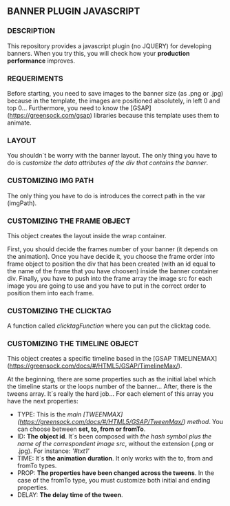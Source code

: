 ## BANNER PLUGIN JAVASCRIPT

### DESCRIPTION

This repository provides a javascript plugin (no JQUERY) for developing banners. When you try this, you will check how your **production performance** improves.

### REQUERIMENTS

Before starting, you need to save images to the banner size (as .png or .jpg) because in the template, the images are positioned absolutely, in left 0 and top 0...
Furthermore, you need to know the [GSAP] (https://greensock.com/gsap) libraries because this template uses them to animate.

### LAYOUT

You shouldn´t be worry with the banner layout. The only thing you have to do is *customize the data attributes of the div that contains the banner*.

### CUSTOMIZING IMG PATH

The only thing you have to do is introduces the correct path in the var (imgPath).

### CUSTOMIZING THE FRAME OBJECT

This object creates the layout inside the wrap container.

First, you should decide the frames number of your banner (it depends on the animation). Once you have decide it, you choose the frame order into frame object to position the div that has been created (with an id equal to the name of the frame that you have choosen) inside the banner container div. Finally, you have to push into the frame array the image src for each image you are going to use and you have to put in the correct order to position them into each frame.

### CUSTOMIZING THE CLICKTAG

A function called *clicktagFunction* where you can put the clicktag code.

### CUSTOMIZING THE TIMELINE OBJECT

This object creates a specific timeline based in the [GSAP TIMELINEMAX] (https://greensock.com/docs/#/HTML5/GSAP/TimelineMax/).

At the beginning, there are some properties such as the initial label which the timeline starts or the loops number of the banner...
After, there is the tweens array. It´s really the hard job... For each element of this array you have the next properties:

* TYPE: This is the *main [TWEENMAX] (https://greensock.com/docs/#/HTML5/GSAP/TweenMax/) method*. You can choose between **set, to, from or fromTo**.
* ID: **The object id**. It´s been composed with *the hash symbol plus the name of the correspondent image src*, without the extension (.png or .jpg). For instance: *'#txt1'*
* TIME: It´s **the animation duration**. It only works with the to, from and fromTo types.
* PROP: **The properties have been changed across the tweens**. In the case of the fromTo type, you must customize both initial and ending properties.
* DELAY: **The delay time of the tween**.
